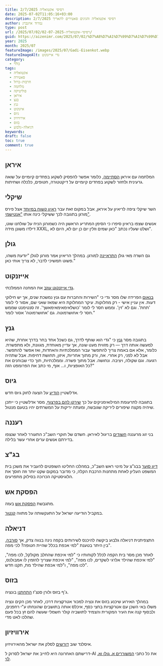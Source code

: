 ```yaml
---
title: רסיסי אקטואליה 2/7/2025
date: 2025-07-02T11:05:16+03:00
description: רסיסי אקטואליה והגיגים סאטירים לתאריך 2/7/2025
author: נמרוד איזנברג
type: post
url: /2025/07/02/רסיסי-אקטואליה-02-07-2025/
guid: https://aizenimr.com/2025/07/02/%D7%A8%D7%A1%D7%99%D7%A1%D7%99%D7%9D-02-07-2025/
year: 2025
month: 2025/07
featureImage: /images/2025/07/Gadi-Eisenkot.webp
featureImageAlt: גדי אייזנקוט
category:
  - כללי
tags:
  - אקטואליה
  - סאטירה
  - חרבות-ברזל
  - מלחמה
  - פוליטיקה
  - איראן
  - בגצ
  - גנץ
  - איזנקוט
  - גיוס
  - אירוויזיון
  - בזוס
  - דניאלה-גלבוע
keywords: 
draft: false
toc: true
comment: true
---
```

## איראן
המלחמה עם איראן [הסתיימה](https://www.mako.co.il/news-military/Israel_iran_war/Article-fa952289e9e9791027.htm), כלומר אפשר להפסיק לשקוע בפחדים קיומיים על שואה גרעינית ולחזור לשקוע בפחדים קיומיים על דיקטטורה, חטופים, כלכלה ושחיתות.
## שיקלי
השר שיקלי ציפה לריאיון על איראן, אבל במקום זאת עבר [ראיון קשוח במיוחד](https://www.mako.co.il/tvbee-tv-news/Article-10874f5e9d7a791027.htm) אצל פירס מורגן בתגובה לכך ששיקלי כינה אותו ["אנטישמי"](https://x.com/AmichaiChikli/status/1930149695193579561).

אנשים שצפו בראיון סיפרו כי הסימן המתריע הראשון היה כשמורגן הניח על שולחנו שוט, דילדו משונן מידה XXXL, ושלט שעליו נכתב "כאן שמים וזלין יום כן יום לא, היום לא".
## גולן
גם השרה מאי גולן [התראיינה](https://www.ynet.co.il/news/article/s1qevnfsgl) למורגן. במהלך הריאיון אמר מורגן לגולן "יודעת משהו, פשוט תמשיכי לדבר, לא צריך אותי כאן."
## אייזנקוט
[גדי אייזנקוט עוזב](https://www.maariv.co.il/news/politics/article-1210413) את המחנה הממלכתי.

[בנאום](https://www.israelhayom.co.il/news/politics/article/18322434) הפרידה שלו מסר גדי כי "השירות והחברות עם גנץ נמשכת שנים, אך יש חילוקי דעות. אין עניין אישי - רק מחלוקות. עיקר המחלוקת היא שמאז שאני שם, אסור לי לומר 'תחת'. וגם לא 'זין'. וממש חסר לי לומר 'כושלאימאימאימאשך'. זה סנטימנט שממש חסר לי אחושרמוטה. גם 'אחושרמוטה' אסור לומר."
## גנץ
בתגובה מסר [גנץ](https://www.inn.co.il/news/672967) כי "גדי הוא שותף לדרך, גם כשכל אחד בחר בדרך אחרת, שהיא למעשה אותה דרך — רק מזווית מעט שונה, אך עדיין מאוחדת, מגוונת, ולא מתפשרת. כלומר, אלא אם באמת צריך להתפשר עבור הממלכתיות והאחדות, ואז אפשר להתפשר. אבל לא לפני, רק אחרי. אה, ורק מתוך אחריות, איזון, תחושת דחיפות. אבל שתהיה רגועה. וגם שקולה, ויציבה. ונחושה. אבל מתוך פשרה. וממלכתיות, תוך כדי שבוחנים את כל האופציות, ו... אוף, מי כתב את הפרומפט הזה?"
## גיוס
אדלשטיין [הודיע](https://www.ynet.co.il/news/article/hjnxvc11slx) על הצעה לחוק גיוס חדש.

בתגובה לתרעומת המילואימניקים על כך [שירקו להם בפרצוף](https://www.ynet.co.il/news/article/rympvufhgg), מסר אדלשטיין כי ייתכן שיהיה מקצה שיפורים ליריקה שגובשה, ומעתה יריקות על המשרתים יהיו בטעם מנטול.
## רעננה
בני זוג מרעננה [חשודים](https://www.ynet.co.il/news/article/r1nytlwhlx) בריגול לאיראן. חשדם של חוקרי השב"כ התעורר לאחר שנצפו בדירתם אנשים ערים אחרי עשר בלילה.
## בג"צ
[דיון סוער](https://www.mako.co.il/news-politics/2024_q2/Article-78a023fdac4c791027.htm) בבג"צ על מינוי ראש השב"כ, במהלכו החליטו השופטים להעביר את משכן בית המשפט העליון לאחת מתחנות הרכבת הקלה, כי מדובר במקום שקט יותר וזה חוסך את הלוגיסטיקה הכרוכה בסילוק מתפרעים.
## הפסקת אש
מתגבשת [הפסקת אש](https://www.kan.org.il/content/kan-news/politic/927240/) בעזה.

במקביל הודיעה ישראל על התעקשותה על מתווה [קנטור](https://he.wikipedia.org/wiki/%D7%A7%D7%91%D7%95%D7%A6%D7%AA_%D7%A7%D7%A0%D7%98%D7%95%D7%A8).
## דניאלה
התצפיתנית דניאלה גלבוע ביקשה להיכנס לשירותים בקפה נינה בנווה צדק, אך [סורבה](https://www.ynet.co.il/news/article/byog4wbbll), בין היתר בטענת "למי אכפת בכלל שהיית חטופה? לכי מפה".

לאחר מכן מסר בית הקפה לכלל לקוחותיו כי "למי איכפת שהחלב מקולקל, לכו מפה", "למי איכפת שהילד אלרגי לשקדים, לכו מפה", "למי איכפת שצריך להזמין לו אמבולנס, לכו מפה", ו"למי אכפת שהילד מת, תקנו חדש".
## בזוס
ג'ף בזוס ולורן סנצ'ז [התחתנו](https://www.atmag.co.il/%D7%97%D7%AA%D7%95%D7%A0%D7%AA-%D7%94%D7%A4%D7%90%D7%A8-%D7%A9%D7%9C-%D7%92%D7%A3-%D7%91%D7%96%D7%95%D7%A1-%D7%95%D7%9C%D7%95%D7%A8%D7%9F-%D7%A1%D7%A0%D7%A6%D7%96/) בונציה.

במהלך האירוע שיכנע בזוס את ונציה למכור אטרקציות דרכו, לאחר מכן הקים ונציה משלו באי השכן עם אטרקציות בחצי כסף, איכלס אותה בתושבים שהונחתו ע"י רחפנים, ולבסוף קנה את העיר המקורית והצמיד לתושביה קולר חשמלי שעשה להם זץ בכל פעם שהלכו לאט מדי.
## אירוויזיון
איסלנד שוב [דורשים](https://www.mako.co.il/news-entertainment/2025_q3/Article-b4c3bc84816c791026.htm) לסלק את ישראל מהאירוויזיון.

דרישתם האחרונה היא לחייב את ישראל לסרוק ל-AI את כל כתבי [המשוררים א. גולן וא. לוי](https://www.israelhayom.co.il/forreal/localy/article/17182041).
